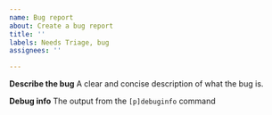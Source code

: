 ```yaml
---
name: Bug report
about: Create a bug report
title: ''
labels: Needs Triage, bug
assignees: ''

---
```


**Describe the bug**
A clear and concise description of what the bug is.

**Debug info**
The output from the `[p]debuginfo` command

